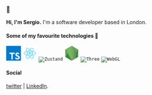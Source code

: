 ### :penguin:

<b>Hi, I'm Sergio.</b> I'm a software developer based in London.

#### Some of my favourite technologies 🔭 <br>

<code><img height="40" alt="Typescript" src="https://raw.githubusercontent.com/github/explore/80688e429a7d4ef2fca1e82350fe8e3517d3494d/topics/typescript/typescript.png"></code>
<code><img height="40" alt="React" src="https://raw.githubusercontent.com/github/explore/80688e429a7d4ef2fca1e82350fe8e3517d3494d/topics/react/react.png"></code>
<code><img height="40" alt="Zustand" src="https://res.cloudinary.com/practicaldev/image/fetch/s--eElA87QO--/c_imagga_scale,f_auto,fl_progressive,h_1080,q_auto,w_1080/https://dev-to-uploads.s3.amazonaws.com/i/lftgzwgzy8g2u8vqwso2.png"></code>
<code><img height="40" alt="nodeJs" src="https://raw.githubusercontent.com/github/explore/80688e429a7d4ef2fca1e82350fe8e3517d3494d/topics/nodejs/nodejs.png"></code>
<code><img height="40" alt="Three" src="https://pbs.twimg.com/profile_images/1156268573137833984/5gdpZtDv_400x400.jpg"></code>
<code><img height="40" alt="WebGL" src="https://avatars.githubusercontent.com/u/20603608?s=280&v=4"></code>


#### Social
[twitter](https://twitter.com/checo272) | [LinkedIn](https://www.linkedin.com/in/sergio-azizi/).

<!--
**arcaneCheco/arcaneCheco** is a ✨ _special_ ✨ repository because its `README.md` (this file) appears on your GitHub profile.

Here are some ideas to get you started:

- 🔭 I’m currently working on ...
- 🌱 I’m currently learning ...
- 👯 I’m looking to collaborate on ...
- 🤔 I’m looking for help with ...
- 💬 Ask me about ...
- 📫 How to reach me: ...
- 😄 Pronouns: ...
- ⚡ Fun fact: ...
-->
